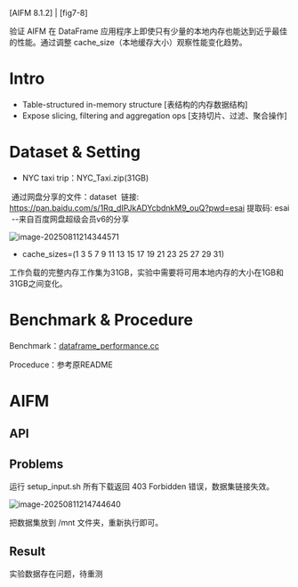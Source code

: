 [AIFM 8.1.2]  |  [fig7-8]

验证 AIFM 在 DataFrame 应用程序上即使只有少量的本地内存也能达到近乎最佳的性能。通过调整 cache_size（本地缓存大小）观察性能变化趋势。

# Intro

- Table-structured in-memory structure [表结构的内存数据结构]
- Expose slicing, filtering and aggregation ops [支持切片、过滤、聚合操作]

# Dataset & Setting

- NYC taxi trip：NYC_Taxi.zip(31GB)

​	通过网盘分享的文件：dataset
​	链接: https://pan.baidu.com/s/1Rq_dIPJkADYcbdnkM9_ouQ?pwd=esai 提取码: esai 
​	--来自百度网盘超级会员v6的分享

![image-20250811214344571](C:\Users\Lenovo\AppData\Roaming\Typora\typora-user-images\image-20250811214344571.png)

- cache_sizes=(1 3 5 7 9 11 13 15 17 19 21 23 25 27 29 31)

​	工作负载的完整内存工作集为31GB，实验中需要将可用本地内存的大小在1GB和31GB之间变化。

# Benchmark & Procedure

Benchmark：[dataframe_performance.cc](https://github.com/hosseinmoein/DataFrame/blob/master/benchmarks/dataframe_performance.cc)

Proceduce：参考原README

# AIFM

## API

## Problems

运行 setup_input.sh  所有下载返回 403 Forbidden 错误，数据集链接失效。

![image-20250811214744640](C:\Users\Lenovo\AppData\Roaming\Typora\typora-user-images\image-20250811214744640.png)

把数据集放到 /mnt 文件夹，重新执行即可。

## Result

实验数据存在问题，待重测
